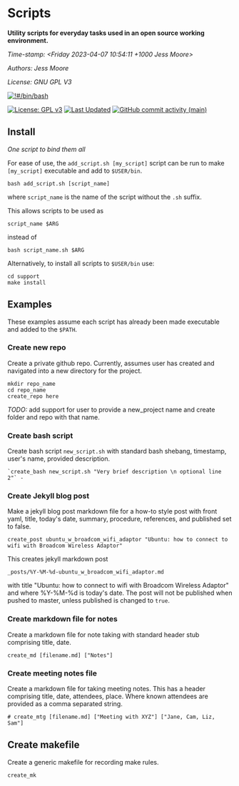 # Scripts

**Utility scripts for everyday tasks used in an open source working environment.**

*Time-stamp: <Friday 2023-04-07 10:54:11 +1000 Jess Moore>*

*Authors: Jess Moore*

*License: GNU GPL V3*

[![!#/bin/bash](https://img.shields.io/badge/Bash-4EAA25?style=for-the-badge&logo=gnubash&logoColor=white)](https://www.gnu.org/software/bash/)

[![License: GPL v3](https://img.shields.io/badge/License-GPLv3-blue.svg)](https://raw.githubusercontent.com/jesscmoore/scripts/main/LICENSE)
[![Last Updated](https://img.shields.io/github/last-commit/jesscmoore/scripts?label=last%20updated)](https://github.com/jesscmoore/scripts/commits/main/)
[![GitHub commit activity (main)](https://img.shields.io/github/commit-activity/w/jesscmoore/scripts/main)](https://github.com/jesscmoore/scripts/main/)

## Install

*One script to bind them all*

For ease of use, the `add_script.sh [my_script]` script can be run to make `[my_script]` executable and add to `$USER/bin`.

    bash add_script.sh [script_name]

where `script_name` is the name of the script without the `.sh` suffix.

This allows scripts to be used as

    script_name $ARG

instead of

    bash script_name.sh $ARG

Alternatively, to install all scripts to `$USER/bin` use:

    cd support
    make install

## Examples

These examples assume each script has already been made executable and added to the `$PATH`.

### Create new repo

Create a private github repo. Currently, assumes user has created and navigated into a new directory for the project.

    mkdir repo_name
    cd repo_name
    create_repo here

*TODO:* add support for user to provide a new_project name and create folder and repo with that name.

### Create bash script

Create bash script `new_script.sh` with standard bash shebang, timestamp, user's name, provided description.

    `create_bash new_script.sh "Very brief description \n optional line 2"` -

### Create Jekyll blog post

Make a jekyll blog post markdown file for a how-to style post with front yaml, title, today's date, summary, procedure, references, and published set to false.

    create_post ubuntu_w_broadcom_wifi_adaptor "Ubuntu: how to connect to wifi with Broadcom Wireless Adaptor"

This creates jekyll markdown post

    _posts/%Y-%M-%d-ubuntu_w_broadcom_wifi_adaptor.md

with title "Ubuntu: how to connect to wifi with Broadcom Wireless Adaptor" and where %Y-%M-%d is today's date. The post will not be published when pushed to master, unless published is changed to `true`.

### Create markdown file for notes

Create a markdown file for note taking with standard header stub comprising title, date.

    create_md [filename.md] ["Notes"]

### Create meeting notes file

Create a markdown file for taking meeting notes. This has a header comprising title, date, attendees, place. Where known attendees are provided as a comma separated string.

    # create_mtg [filename.md] ["Meeting with XYZ"] ["Jane, Cam, Liz, Sam"]

## Create makefile

Create a generic makefile for recording make rules.

    create_mk
